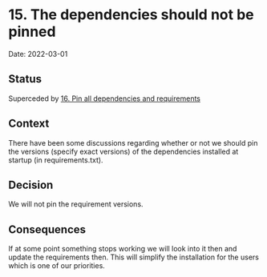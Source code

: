 # 15. The dependencies should not be pinned

Date: 2022-03-01

## Status

Superceded by [16. Pin all dependencies and requirements](0016-pin-all-dependencies-and-requirements.md)

## Context

There have been some discussions regarding whether or not we should pin the versions (specify exact versions) of the dependencies installed at startup (in requirements.txt).

## Decision

We will not pin the requirement versions. 

## Consequences

If at some point something stops working we will look into it then and update the requirements then. This will simplify the installation for the users which is one of our priorities.
